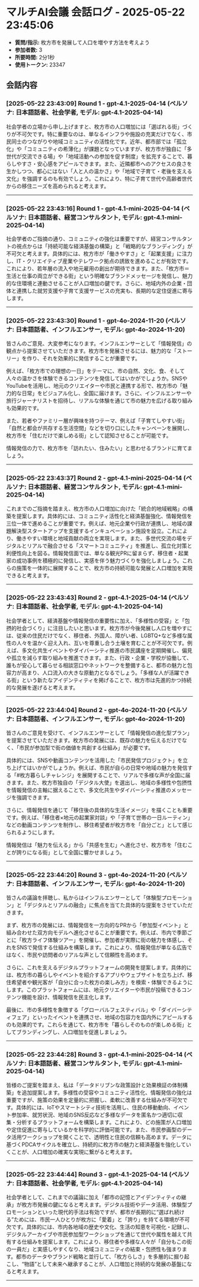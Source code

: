 # マルチAI会議 会話ログ - 2025-05-22 23:45:06
- **質問/指示:** 枚方市を発展して人口を増やす方法を考えよう
- **参加者数:** 3
- **所要時間:** 2分1秒
- **使用トークン:** 23347

## 会話内容

### [2025-05-22 23:43:09] Round 1 - gpt-4.1-2025-04-14 (ペルソナ: 日本語話者、社会学者, モデル: gpt-4.1-2025-04-14)

社会学者の立場から申し上げますと、枚方市の人口増加には「選ばれる街」づくりが不可欠です。特に重要なのは、単なるインフラや施設の充実だけでなく、市民同士のつながりや地域コミュニティの活性化です。近年、都市部では「孤立化」や「コミュニティの希薄化」が課題となっていますが、枚方市が独自に「多世代が交流できる場」や「地域活動への参加を促す制度」を拡充することで、暮らしやすさ・安心感をアピールできます。また、近隣都市へのアクセスの良さを生かしつつ、都心にはない「人と人の温かさ」や「地域で子育て・老後を支える文化」を強調するのも有効でしょう。これにより、特に子育て世代や高齢者世代からの移住ニーズを高められると考えます。

---

### [2025-05-22 23:43:16] Round 1 - gpt-4.1-mini-2025-04-14 (ペルソナ: 日本語話者、経営コンサルタント, モデル: gpt-4.1-mini-2025-04-14)

社会学者のご指摘の通り、コミュニティの強化は重要ですが、経営コンサルタントの視点からは「持続可能な経済基盤の構築」と「戦略的なブランディング」が不可欠と考えます。具体的には、枚方市が「働きやすさ」と「起業支援」に注力し、IT・クリエイティブ産業やテレワーク拠点の誘致を進めることが有効です。これにより、若年層の流入や地元雇用の創出が期待できます。また、「枚方市＝生活と仕事の両立ができる街」という明確なブランドメッセージを発信し、魅力的な住環境と連動させることが人口増加の鍵です。さらに、地域内外の企業・団体と連携した就労支援や子育て支援サービスの充実も、長期的な定住促進に寄与します。

---

### [2025-05-22 23:43:30] Round 1 - gpt-4o-2024-11-20 (ペルソナ: 日本語話者、インフルエンサー, モデル: gpt-4o-2024-11-20)

皆さんのご意見、大変参考になります。インフルエンサーとして「情報発信」の観点から提案させていただきます。枚方市を発展させるには、魅力的な「ストーリー」を作り、それを効果的に発信することが重要です。  
  
例えば、「枚方市での理想の一日」をテーマに、市の自然、文化、食、そして人々の温かさを体験できるコンテンツを発信してはいかがでしょうか。SNSやYouTubeを活用し、地元のクリエイターや市民と連携する形で、枚方市の「魅力的な日常」をビジュアル化し、全国に届けます。さらに、インフルエンサーや旅行ジャーナリストを招待し、リアルな体験を通じて市の魅力を広げる取り組みも効果的です。  
  
また、若者やファミリー層が興味を持つテーマ、例えば「子育てしやすい街」「自然と都会が共存する生活空間」などを切り口にしたキャンペーンを展開し、枚方市を「住むだけで楽しめる街」として認知させることが可能です。  
  
情報発信の力で、枚方市を「訪れたい、住みたい」と思わせるブランドに育てましょう。

---

### [2025-05-22 23:43:37] Round 2 - gpt-4.1-mini-2025-04-14 (ペルソナ: 日本語話者、経営コンサルタント, モデル: gpt-4.1-mini-2025-04-14)

これまでのご指摘を踏まえ、枚方市の人口増加に向けた「統合的地域戦略」の構築を提案します。具体的には、コミュニティ活性化と経済基盤強化、情報発信を三位一体で進めることが重要です。例えば、地元企業や行政が連携し、地域の課題解決型スタートアップを支援するインキュベーション施設を設立。これにより、働きやすい環境と地域貢献の両立を実現します。また、多世代交流の場をデジタルとリアルで融合させる「スマートコミュニティ」を推進し、孤立化対策と利便性向上を図る。情報発信面では、単なる観光PRに留まらず、移住者・起業家の成功事例を積極的に発信し、実感を伴う魅力づくりを強化しましょう。これらの施策を一体的に展開することで、枚方市の持続可能な発展と人口増加を実現できると考えます。

---

### [2025-05-22 23:43:43] Round 2 - gpt-4.1-2025-04-14 (ペルソナ: 日本語話者、社会学者, モデル: gpt-4.1-2025-04-14)

社会学者として、経済基盤や情報発信の重要性に加え、「多様性の受容」と「包摂的社会づくり」に注目したいと思います。枚方市が今後発展し人口を増やすには、従来の住民だけでなく、移住者、外国人、障がい者、LGBTQ+など多様な属性の人々を温かく迎え入れ、互いを尊重し合う土壌を育むことが不可欠です。例えば、多文化共生イベントやダイバーシティ推進の市民講座を定期開催し、偏見や孤立を減らす取り組みを推進できます。また、行政・企業・学校が協働して、誰もが安心して暮らせる相談窓口やネットワークを整備すると、都市の魅力と包容力が高まり、人口流入の大きな原動力となるでしょう。「多様な人が活躍できる街」という新たなアイデンティティを掲げることで、枚方市は先進的かつ持続的な発展を遂げると考えます。

---

### [2025-05-22 23:44:04] Round 2 - gpt-4o-2024-11-20 (ペルソナ: 日本語話者、インフルエンサー, モデル: gpt-4o-2024-11-20)

皆さんのご意見を受けて、インフルエンサーとして「情報発信の進化型プラン」を提案させていただきます。枚方市の発展には、既存の魅力を伝えるだけでなく、「市民が参加型で街の価値を共創する仕組み」が必要です。  
  
具体的には、SNSや動画コンテンツを活用した「市民発信プロジェクト」を立ち上げてはいかがでしょうか。例えば、市民が自らの日常や地域の魅力を発信する「#枚方暮らしチャレンジ」を展開することで、リアルで多様な声が全国に届きます。また、枚方市独自の「デジタル大使」を選出し、地域の多様性や包摂性を情報発信の主軸に据えることで、多文化共生やダイバーシティ推進のメッセージを強調できます。  
  
さらに、情報発信を通じて「移住後の具体的な生活イメージ」を描くことも重要です。例えば、「移住者×地元の起業家対談」や「子育て世帯の一日ルーティン」などの動画コンテンツを制作し、移住希望者が枚方市を「自分ごと」として感じられるようにします。  
  
情報発信は「魅力を伝える」から「共感を生む」へ進化させ、枚方市を「住むことが誇りになる街」として全国に響かせましょう。

---

### [2025-05-22 23:44:20] Round 3 - gpt-4o-2024-11-20 (ペルソナ: 日本語話者、インフルエンサー, モデル: gpt-4o-2024-11-20)

皆さんの議論を拝聴し、私からはインフルエンサーとして「体験型プロモーション」と「デジタルとリアルの融合」に焦点を当てた具体的な提案をさせていただきます。  
  
まず、枚方市の発展には、情報発信を一方向的なPRから「参加型イベント」と組み合わせた双方向モデルへ進化させることが重要です。例えば、市内で季節ごとに「枚方ライフ体験ツアー」を開催し、参加者が実際に街の魅力を体感し、それをSNSで発信する仕組みを構築します。これにより、情報発信が単なる広告ではなく、市民や訪問者のリアルな声として信頼性を高めます。  
  
さらに、これを支えるデジタルプラットフォームの開発を提案します。具体的には、枚方市の暮らしやイベントを紹介するアプリやウェブサイトを立ち上げ、移住希望者や観光客が「自分に合った枚方の楽しみ方」を検索・体験できるようにします。このプラットフォームには、地元クリエイターや市民が投稿できるコンテンツ機能を設け、情報発信を民主化します。  
  
最後に、市の多様性を象徴する「グローバルフェスティバル」や「ダイバーシティフェア」といったイベントを連携させ、地域の包容力を国内外にアピールするのも効果的です。これらを通じて、枚方市を「暮らしそのものが楽しめる街」としてブランディングし、人口増加を促進しましょう。

---

### [2025-05-22 23:44:28] Round 3 - gpt-4.1-mini-2025-04-14 (ペルソナ: 日本語話者、経営コンサルタント, モデル: gpt-4.1-mini-2025-04-14)

皆様のご提案を踏まえ、私は「データドリブンな政策設計と効果検証の体制構築」を追加提案します。多様性の受容やコミュニティ活性化、情報発信の強化は重要ですが、施策の効果を定量的に把握し、柔軟に改善する仕組みが不可欠です。具体的には、IoTやスマートシティ技術を活用し、住民の移動動向、イベント参加率、就労状況、地域のSNS反応など多様なデータを匿名かつ適切に収集・分析するプラットフォームを構築します。これにより、どの施策が人口増加や定住促進に寄与しているかを科学的に評価可能です。また、市民参画型のデータ活用ワークショップを開くことで、透明性と住民の信頼も高めます。データに基づくPDCAサイクルを確立し、持続的に枚方市の魅力と経済基盤を強化していくことが、人口増加の確実な実現に繋がると考えます。

---

### [2025-05-22 23:44:44] Round 3 - gpt-4.1-2025-04-14 (ペルソナ: 日本語話者、社会学者, モデル: gpt-4.1-2025-04-14)

社会学者として、これまでの議論に加え「都市の記憶とアイデンティティの継承」が枚方市発展の鍵になると考えます。デジタル技術やデータ活用、体験型プロモーションといった現代的手法は有効ですが、都市が長期的に“選ばれ続ける”ためには、市民一人ひとりが枚方に「愛着」と「誇り」を持てる環境が不可欠です。具体的には、市内各地域の歴史や文化、生活の知恵を可視化・記録し、デジタルアーカイブや市民参加型ワークショップを通じて世代や属性を越えて共有する仕組みを提案します。これにより、移住者や多様な人々が「自分もこの街の一員だ」と実感しやすくなり、地域コミュニティの結束・包摂性も強まります。都市のデータやブランド戦略と並行して、「枚方らしさ」を多層的に掘り起こし、“物語”として未来へ継承することが、人口増加と持続的な発展の基盤になると考えます。

---

